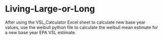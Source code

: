 # Living-Large-or-Long

After using the VSL_Calculator Excel sheet to calculate new base year values, use the weibull python file to calculate the weibull mean estimate for a new base year EPA VSL estimate.
